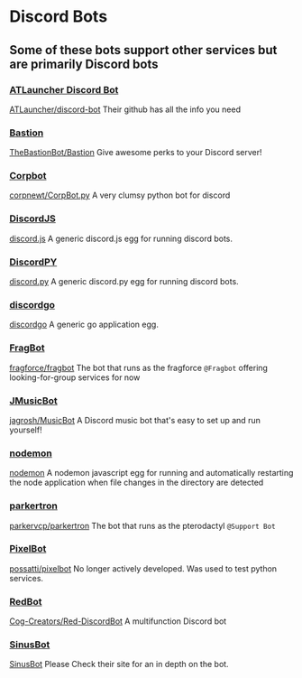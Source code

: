 # Discord Bots

## Some of these bots support other services but are primarily Discord bots

### [ATLauncher Discord Bot](atlbot)

[ATLauncher/discord-bot](https://github.com/ATLauncher/discord-bot)
Their github has all the info you need

### [Bastion](bastion)

[TheBastionBot/Bastion](https://github.com/TheBastionBot/Bastion)
Give awesome perks to your Discord server!

### [Corpbot](corpbot)

[corpnewt/CorpBot.py](https://github.com/corpnewt/CorpBot.py)
A very clumsy python bot for discord

### [DiscordJS](discord.js)

[discord.js](https://discord.js.org/)
A generic discord.js egg for running discord bots.

### [DiscordPY](discord.py)

[discord.py](https://discordpy.readthedocs.io/en/latest/)
A generic discord.py egg for running discord bots.

### [discordgo](discordgo)

[discordgo](https://github.com/bwmarrin/discordgo)
A generic go application egg.

### [FragBot](fragbot)

[fragforce/fragbot](https://github.com/fragforce/fragbot)
The bot that runs as the fragforce `@Fragbot` offering looking-for-group services for now

### [JMusicBot](jmusicbot)

[jagrosh/MusicBot](https://github.com/jagrosh/MusicBot)
A Discord music bot that's easy to set up and run yourself!

### [nodemon](nodemon.js)

[nodemon](https://nodemon.io/)
A nodemon javascript egg for running and automatically restarting the node application when file changes in the directory are detected

### [parkertron](parkertron)

[parkervcp/parkertron](https://github.com/parkervcp/parkertron)
The bot that runs as the pterodactyl `@Support Bot`

### [PixelBot](pixelbot)

[possatti/pixelbot](https://github.com/possatti/pixelbot)
No longer actively developed.
Was used to test python services.

### [RedBot](redbot)

[Cog-Creators/Red-DiscordBot](https://github.com/Cog-Creators/Red-DiscordBot)
A multifunction Discord bot

### [SinusBot](sinusbot)

[SinusBot](https://www.sinusbot.com/)
Please Check their site for an in depth on the bot.
